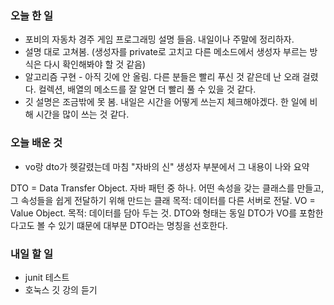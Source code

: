 ### 오늘 한 일
* 포비의 자동차 경주 게임 프로그래밍 설명 들음. 내일이나 주말에 정리하자.
* 설명 대로 고쳐봄. (생성자를 private로 고치고 다른 메소드에서 생성자 부르는 방식은 다시 확인해봐야 할 것 같음)
* 알고리즘 구현 - 아직 깃에 안 올림. 다른 분들은 빨리 푸신 것 같은데 난 오래 걸렸다. 컬렉션, 배열의 메소드를 잘 알면 더 빨리 풀 수 있을 것 같다.
* 깃 설명은 조금밖에 못 봄. 내일은 시간을 어떻게 쓰는지 체크해야겠다. 한 일에 비해 시간을 많이 쓰는 것 같다.
   
### 오늘 배운 것
* vo랑 dto가 헷갈렸는데 마침 "자바의 신" 생성자 부분에서 그 내용이 나와 요약
  
DTO = Data Transfer Object. 자바 패턴 중 하나.
어떤 속성을 갖는 클래스를 만들고, 그 속성들을 쉽게 전달하기 위해 만드는 클래
목적: 데이터를 다른 서버로 전달.
VO = Value Object. 목적: 데이터를 담아 두는 것. DTO와 형태는 동일
DTO가 VO를 포함한다고도 볼 수 있기 떄문에 대부분 DTO라는 명칭을 선호한다.
 
 ### 내일 할 일
 * junit 테스트
 * 호눅스 깃 강의 듣기
